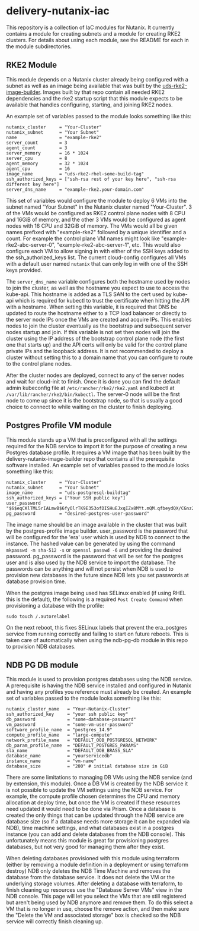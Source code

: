 # delivery-nutanix-iac

This repository is a collection of IaC modules for Nutanix. It currently contains a module for creating subnets and a module for creating RKE2 clusters. For details about using each module, see the README for each in the module subdirectories.

## RKE2 Module

This module depends on a Nutanix cluster already being configured with a subnet as well as an image being available that was built by the [uds-rke2-image-builder](https://github.com/defenseunicorns/uds-rke2-image-builder). Images built by that repo contain all needed RKE2 dependencies and the rke2 startup script that this module expects to be available that handles configuring, starting, and joining RKE2 nodes.

An example set of variables passed to the module looks something like this:
```
nutanix_cluster     = "Your-Cluster"
nutanix_subnet      = "Your Subnet"
name                = "example-rke2"
server_count        = 3
agent_count         = 3
server_memory       = 16 * 1024
server_cpu          = 8
agent_memory        = 32 * 1024
agent_cpu           = 16
image_name          = "uds-rke2-rhel-some-build-tag"
ssh_authorized_keys = ["ssh-rsa rest of your key here", "ssh-rsa different key here"]
server_dns_name     = "example-rke2.your-domain.com"
```

This set of variables would configure the module to deploy 6 VMs into the subnet named "Your Subnet" in the Nutanix cluster named "Your-Cluster". 3 of the VMs would be configured as RKE2 control plane nodes with 8 CPU and 16GiB of memory, and the other 3 VMs would be configured as agent nodes with 16 CPU and 32GiB of memory. The VMs would all be given names prefixed with "example-rke2" followed by a unique identifier and a count. For example the control plane VM names might look like "example-rke2-abc-server-0", "example-rke2-abc-server-1", etc. This would also configure each VM to allow signing in with either of the SSH keys added to the ssh_authorized_keys list. The current cloud-config configures all VMs with a default user named `nutanix` that can only log in with one of the SSH keys provided.

The `server_dns_name` variable configures both the hostname used by nodes to join the cluster, as well as the hostname you expect to use to access the kube-api. This hostname is added as a TLS SAN to the cert used by kube-api which is required for kubectl to trust the certificate when hitting the API with a hostname. When setting this variable, it is required that DNS be updated to route the hostname either to a TCP load balancer or directly to the server node IPs once the VMs are created and acquire IPs. This enables nodes to join the cluster eventually as the bootstrap and subsequent server nodes startup and join. If this variable is not set then nodes will join the cluster using the IP address of the bootstrap control plane node (the first one that starts up) and the API certs will only be valid for the control plane private IPs and the loopback address. It is not recommended to deploy a cluster without setting this to a domain name that you can configure to route to the control plane nodes.

After the cluster nodes are deployed, connect to any of the server nodes and wait for cloud-init to finish. Once it is done you can find the default admin kubeconfig file at `/etc/rancher/rke2/rke2.yaml` and kubectl at `/var/lib/rancher/rke2/bin/kubectl`. The server-0 node will be the first node to come up since it is the bootstrap node, so that is usually a good choice to connect to while waiting on the cluster to finish deploying.

## Postgres Profile VM module

This module stands up a VM that is preconfigured with all the settings required for the NDB service to import it for the purpose of creating a new Postgres database profile. It requires a VM image that has been built by the delivery-nutanix-image-builder repo that contains all the prerequisite software installed. An example set of variables passed to the module looks something like this:

```
nutanix_cluster     = "Your-Cluster"
nutanix_subnet      = "Your Subnet"
image_name          = "uds-postgresql-buildtag"
ssh_authorized_keys = ["Your SSH public key"]
user_password       = "$6$eqCKlTML5rIALmwB$6fyOlrTK9E353ofDISHuEJxqIZx8MYt.mQM.qfbeydQX/CGnz204AlmYg5VCZ8O/xLKJ34CkgV7hyoUno08N9."
pg_password         = "desired-postgres-user-password"
```

The image name should be an image available in the cluster that was built by the postgres-profile image builder. user_password is the password that will be configured for the 'era' user which is used by NDB to connect to the instance. The hashed value can be generated by using the command `mkpasswd -m sha-512 -s` or `openssl passwd -6` and providing the desired password. pg_password is the password that will be set for the postgres user and is also used by the NDB service to import the database. The passwords can be anything and will not persist when NDB is used to provision new databases in the future since NDB lets you set passwords at database provision time.

When the postgres image being used has SELinux enabled (if using RHEL this is the default), the following is a required `Post Create Command` when provisioning a database with the profile:

```
sudo touch /.autorelabel
```

On the next reboot, this fixes SELinux labels that prevent the era_postgres service from running correctly and failing to start on future reboots. This is taken care of automatically when using the ndb-pg-db module in this repo to provision NDB databases.

## NDB PG DB module

This module is used to provision postgres databases using the NDB service. A prerequisite is having the NDB service installed and configured in Nutanix and having any profiles you reference must already be created. An example set of variables passed to the module looks something like this:

```
nutanix_cluster_name   = "Your-Nutanix-Cluster"
ssh_authorized_key     = "your ssh public key"
db_password            = "some-database-password"
vm_password            = "some-vm-user-password"
software_profile_name  = "postgres_14.9"
compute_profile_name   = "large-compute"
network_profile_name   = "DEFAULT_OOB_POSTGRESQL_NETWORK"
db_param_profile_name  = "DEFAULT_POSTGRES_PARAMS"
sla_name               = "DEFAULT_OOB_BRASS_SLA"
database_name          = "yourservicedb"
instance_name          = "vm-name"
database_size          = "200" # initial database size in GiB
```

There are some limitations to managing DB VMs using the NDB service (and by extension, this module). Once a DB VM is created by the NDB service it is not possible to update the VM settings using the NDB service. For example, the compute profile chosen determines the CPU and memory allocation at deploy time, but once the VM is created if these resources need updated it would need to be done via Prism. Once a database is created the only things that can be updated through the NDB service are database size (so if a database needs more storage it can be expanded via NDB), time machine settings, and what databases exist in a postgres instance (you can add and delete databases from the NDB console). This unfortunately means this module is great for provisioning postgres databases, but not very good for managing them after they exist.

When deleting databases provisioned with this module using terraform (either by removing a module definition in a deployment or using terraform destroy) NDB only deletes the NDB Time Machine and removes the database from the database service. It does not delete the VM or the underlying storage volumes. After deleting a database with terraform, to finish cleaning up resources use the "Database Server VMs" view in the NDB console. This page will let you select the VMs that are still registered but aren't being used by NDB anymore and remove them. To do this select a VM that is no longer in use, choose the remove action, and then make sure the "Delete the VM and associated storage" box is checked so the NDB service will correctly finish cleaning up.